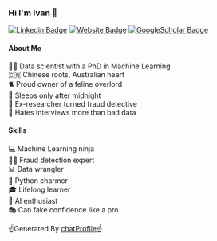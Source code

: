 ### Hi I'm Ivan 👋


[![Linkedin Badge](https://img.shields.io/badge/-ivan-blue?style=flat&logo=Linkedin&logoColor=white&link=https://www.linkedin.com/in/ivivan/)](https://www.linkedin.com/in/ivivan/)
[![Website Badge](https://img.shields.io/badge/-ivivan.com-47CCCC?style=flat&logo=Google-Chrome&logoColor=white&link=https://www.ivivan.com)](https://www.ivivan.com)
[![GoogleScholar Badge](https://img.shields.io/badge/-ivivan-c14438?style=flat&logo=GoogleScholar&logoColor=white&link=https://scholar.google.com/citations?user=EPj8lf8AAAAJ&hl=en)](https://scholar.google.com/citations?user=EPj8lf8AAAAJ&hl=en)
<!-- [![Twitter Badge](https://img.shields.io/badge/-@ivivan-1ca0f1?style=flat&labelColor=1ca0f1&logo=twitter&logoColor=white&link=https://twitter.com/ivivan)](https://twitter.com/ivivan) -->
<!-- [![Instagram Badge](https://img.shields.io/badge/-@ivivan-purple?style=flat&logo=instagram&logoColor=white&link=https://instagram.com/ivivan/)](https://instagram.com/ivivan)
 -->

#### About Me

👨‍🔬 Data scientist with a PhD in Machine Learning<br>
🇨🇳 Chinese roots, Australian heart<br>
🐈 Proud owner of a feline overlord<br>
🌃 Sleeps only after midnight<br>
🦸‍ Ex-researcher turned fraud detective<br>
🤬 Hates interviews more than bad data<br>

#### Skills

💻 Machine Learning ninja<br>
🕵️‍♂️ Fraud detection expert<br>
📊 Data wrangler<br>
🐍 Python charmer<br>
🎓 Lifelong learner<br>
🤖 AI enthusiast<br>
🎭 Can fake confidence like a pro<br>


☝️Generated By [chatProfile](https://gprofile.ivivan.com)☝️
